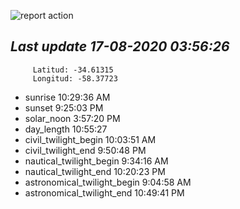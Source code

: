 ![report action](https://github.com/matiasz8/actions-for-reports/workflows/report%20action/badge.svg?branch=develop) 


## *****Last update 17-08-2020 03:56:26*****



		 Latitud: -34.61315
		 Longitud: -58.37723

 - sunrise 	 10:29:36 AM
 - sunset 	 9:25:03 PM
 - solar_noon 	 3:57:20 PM
 - day_length 	 10:55:27
 - civil_twilight_begin 	 10:03:51 AM
 - civil_twilight_end 	 9:50:48 PM
 - nautical_twilight_begin 	 9:34:16 AM
 - nautical_twilight_end 	 10:20:23 PM
 - astronomical_twilight_begin 	 9:04:58 AM
 - astronomical_twilight_end 	 10:49:41 PM
